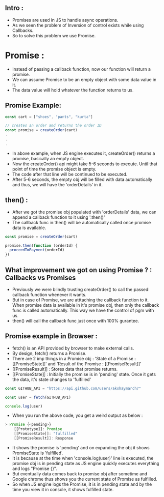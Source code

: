 ## Intro :

- Promises are used in JS to handle async operations.
- As we seen the problem of Inversion of control exists while using Callbacks.
- So to solve this problem we use Promise.

# Promise :

- Instead of passing a callback function, now our function will return a promise.
- We can assume Promise to be an empty object with some data value in it. 
- The data value will hold whatever the function returns to us.

## Promise Example:

```js
const cart = ["shoes", "pants", "kurta"]

// creates an order and returns the order ID
const promise = createOrder(cart)
.
.
.
```
- In above example, when JS engine executes it, createOrder() returns a promise, basically an empty object. 
- Now the createOrder() api might take 5-6 seconds to execute. Until that point of time the promise object is empty.
- The code after that line will be continued to be executed.
- After 5-6 seconds, the empty obj will be filled with data automatically and thus, we will have the 'orderDetails' in it.

## then() :

- After we got the promise obj populated with 'orderDetails' data, we can append a callback function to it using '.then()'
- The callback func in then() will be automatically called once promise data is available.

```js
const promise = createOrder(cart)

promise.then(function (orderId) {
  proceedToPayment(orderId)
})
```

## What improvement we got on using Promise ? : Callbacks vs Promises

- Previously we were blindly trusting createOrder() to call the passed callback function whenever it wants.
- But in case of Promise, we are atttaching the callback function to it. When promise data is available in it's promise obj, then only the callback func is called automatically. This way we have the control of pgm with us.
- then() will call the callback func just once with 100% gurantee.

## Promise example in Browser :

- fetch() is an API provided by browser to make external calls.
- By design, fetch() returns a Promise.
- There are 2 imp things in a Promise obj : 'State of a Promise : [[PromiseState]]' and 'Result of the Promise : [[PromiseResult]]'
- [[PromiseResult]] : Stores data that promise returns.
- [[PromiseState]] : Initially the promise is in 'pending' state. Once it gets the data, it's state changes to 'fulfilled'

```js
const GITHUB_API = "https://api.github.com/users/akshaymarch7"

const user = fetch(GITHUB_API)

console.log(user)
```
- When you run the above code, you get a weird output as below :

```js
> Promise {<pending>}
    [[Prototype]]: Promise
    [[PromiseState]]: "fulfilled"
    [[PromiseResult]]: Response
```
- It shows the promise is 'pending' and on expanding the obj it shows PromiseState is 'fulfilled'.
- It is because at the time when 'console.log(user)' line is executed, the promise obj is in pending state as JS engine quickly executes everything and logs "Promise {<pending>}".
- But eventually data comes back to promise obj after sometime and Google chrome thus shows you the current state of Promise as fulfilled.
- So when JS engine logs the Promise, it is in pending state and by the time you view it in console, it shows fulfilled state.

























